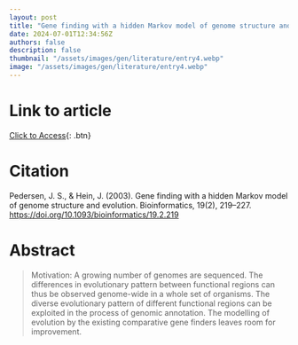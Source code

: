 ```yaml
---
layout: post
title: "Gene finding with a hidden Markov model of genome structure and evolution"
date: 2024-07-01T12:34:56Z
authors: false
description: false
thumbnail: "/assets/images/gen/literature/entry4.webp"
image: "/assets/images/gen/literature/entry4.webp"
---
```

# Link to article
[Click to Access](https://doi.org/10.1093/bioinformatics/19.2.219 ){: .btn}

# Citation
Pedersen, J. S., & Hein, J. (2003). Gene finding with a hidden Markov model of genome structure and evolution. Bioinformatics, 19(2), 219–227. https://doi.org/10.1093/bioinformatics/19.2.219 

# Abstract
 > Motivation: A growing number of genomes are sequenced. The differences in evolutionary pattern between functional regions can thus be observed genome-wide in a whole set of organisms. The diverse evolutionary pattern of different functional regions can be exploited in the process of genomic annotation. The modelling of evolution by the existing comparative gene finders leaves room for improvement.